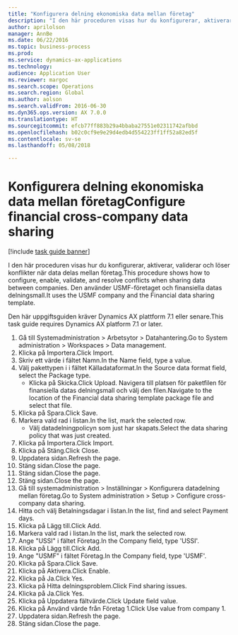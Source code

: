 ```yaml
--- 
title: "Konfigurera delning ekonomiska data mellan företag"
description: "I den här proceduren visas hur du konfigurerar, aktiverar, validerar och löser konflikter när data delas mellan företag."
author: aprilolson
manager: AnnBe
ms.date: 06/22/2016
ms.topic: business-process
ms.prod: 
ms.service: dynamics-ax-applications
ms.technology: 
audience: Application User
ms.reviewer: margoc
ms.search.scope: Operations
ms.search.region: Global
ms.author: aolson
ms.search.validFrom: 2016-06-30
ms.dyn365.ops.version: AX 7.0.0
ms.translationtype: HT
ms.sourcegitcommit: efcb77ff883b29a4bbaba27551e02311742afbbd
ms.openlocfilehash: b02c0cf9e9e29d4edb4d554223ff1ff52a82ed5f
ms.contentlocale: sv-se
ms.lasthandoff: 05/08/2018

---
```

# <a name="configure-financial-cross-company-data-sharing"></a><span data-ttu-id="d2463-103">Konfigurera delning ekonomiska data mellan företag</span><span class="sxs-lookup"><span data-stu-id="d2463-103">Configure financial cross-company data sharing</span></span>

[!include [task guide banner](../../includes/task-guide-banner.md)]

<span data-ttu-id="d2463-104">I den här proceduren visas hur du konfigurerar, aktiverar, validerar och löser konflikter när data delas mellan företag.</span><span class="sxs-lookup"><span data-stu-id="d2463-104">This procedure shows how to configure, enable, validate, and resolve conflicts when sharing data between companies.</span></span> <span data-ttu-id="d2463-105">Den använder USMF-företaget och finansiella datas delningsmall.</span><span class="sxs-lookup"><span data-stu-id="d2463-105">It uses the USMF company and the Financial data sharing template.</span></span>



<span data-ttu-id="d2463-106">Den här uppgiftsguiden kräver Dynamics AX plattform 7.1 eller senare.</span><span class="sxs-lookup"><span data-stu-id="d2463-106">This task guide requires Dynamics AX platform 7.1 or later.</span></span>

1. <span data-ttu-id="d2463-107">Gå till Systemadministration > Arbetsytor > Datahantering.</span><span class="sxs-lookup"><span data-stu-id="d2463-107">Go to System administration > Workspaces > Data management.</span></span>
2. <span data-ttu-id="d2463-108">Klicka på Importera.</span><span class="sxs-lookup"><span data-stu-id="d2463-108">Click Import.</span></span>
3. <span data-ttu-id="d2463-109">Skriv ett värde i fältet Namn.</span><span class="sxs-lookup"><span data-stu-id="d2463-109">In the Name field, type a value.</span></span>
4. <span data-ttu-id="d2463-110">Välj pakettypen i i fältet Källadataformat.</span><span class="sxs-lookup"><span data-stu-id="d2463-110">In the Source data format field, select the Package type.</span></span>
    * <span data-ttu-id="d2463-111">Klicka på Skicka.</span><span class="sxs-lookup"><span data-stu-id="d2463-111">Click Upload.</span></span> <span data-ttu-id="d2463-112">Navigera till platsen för paketfilen för finansiella datas delningsmall och välj den filen.</span><span class="sxs-lookup"><span data-stu-id="d2463-112">Navigate to the location of the Financial data sharing template package file and select that file.</span></span>  
5. <span data-ttu-id="d2463-113">Klicka på Spara.</span><span class="sxs-lookup"><span data-stu-id="d2463-113">Click Save.</span></span>
6. <span data-ttu-id="d2463-114">Markera vald rad i listan.</span><span class="sxs-lookup"><span data-stu-id="d2463-114">In the list, mark the selected row.</span></span>
    * <span data-ttu-id="d2463-115">Välj datadelningpolicyn som just har skapats.</span><span class="sxs-lookup"><span data-stu-id="d2463-115">Select the data sharing policy that was just created.</span></span>  
7. <span data-ttu-id="d2463-116">Klicka på Importera.</span><span class="sxs-lookup"><span data-stu-id="d2463-116">Click Import.</span></span>
8. <span data-ttu-id="d2463-117">Klicka på Stäng.</span><span class="sxs-lookup"><span data-stu-id="d2463-117">Click Close.</span></span>
9. <span data-ttu-id="d2463-118">Uppdatera sidan.</span><span class="sxs-lookup"><span data-stu-id="d2463-118">Refresh the page.</span></span>
10. <span data-ttu-id="d2463-119">Stäng sidan.</span><span class="sxs-lookup"><span data-stu-id="d2463-119">Close the page.</span></span>
11. <span data-ttu-id="d2463-120">Stäng sidan.</span><span class="sxs-lookup"><span data-stu-id="d2463-120">Close the page.</span></span>
12. <span data-ttu-id="d2463-121">Stäng sidan.</span><span class="sxs-lookup"><span data-stu-id="d2463-121">Close the page.</span></span>
13. <span data-ttu-id="d2463-122">Gå till systemadministration > Inställningar > Konfigurera datadelning mellan företag.</span><span class="sxs-lookup"><span data-stu-id="d2463-122">Go to System administration > Setup > Configure cross-company data sharing.</span></span>
14. <span data-ttu-id="d2463-123">Hitta och välj Betalningsdagar i listan.</span><span class="sxs-lookup"><span data-stu-id="d2463-123">In the list, find and select Payment days.</span></span>
15. <span data-ttu-id="d2463-124">Klicka på Lägg till.</span><span class="sxs-lookup"><span data-stu-id="d2463-124">Click Add.</span></span>
16. <span data-ttu-id="d2463-125">Markera vald rad i listan.</span><span class="sxs-lookup"><span data-stu-id="d2463-125">In the list, mark the selected row.</span></span>
17. <span data-ttu-id="d2463-126">Ange "USSI" i fältet Företag.</span><span class="sxs-lookup"><span data-stu-id="d2463-126">In the Company field, type 'USSI'.</span></span>
18. <span data-ttu-id="d2463-127">Klicka på Lägg till.</span><span class="sxs-lookup"><span data-stu-id="d2463-127">Click Add.</span></span>
19. <span data-ttu-id="d2463-128">Ange "USMF" i fältet Företag.</span><span class="sxs-lookup"><span data-stu-id="d2463-128">In the Company field, type 'USMF'.</span></span>
20. <span data-ttu-id="d2463-129">Klicka på Spara.</span><span class="sxs-lookup"><span data-stu-id="d2463-129">Click Save.</span></span>
21. <span data-ttu-id="d2463-130">Klicka på Aktivera.</span><span class="sxs-lookup"><span data-stu-id="d2463-130">Click Enable.</span></span>
22. <span data-ttu-id="d2463-131">Klicka på Ja.</span><span class="sxs-lookup"><span data-stu-id="d2463-131">Click Yes.</span></span>
23. <span data-ttu-id="d2463-132">Klicka på Hitta delningsproblem.</span><span class="sxs-lookup"><span data-stu-id="d2463-132">Click Find sharing issues.</span></span>
24. <span data-ttu-id="d2463-133">Klicka på Ja.</span><span class="sxs-lookup"><span data-stu-id="d2463-133">Click Yes.</span></span>
25. <span data-ttu-id="d2463-134">Klicka på Uppdatera fältvärde.</span><span class="sxs-lookup"><span data-stu-id="d2463-134">Click Update field value.</span></span>
26. <span data-ttu-id="d2463-135">Klicka på Använd värde från Företag 1.</span><span class="sxs-lookup"><span data-stu-id="d2463-135">Click Use value from company 1.</span></span>
27. <span data-ttu-id="d2463-136">Uppdatera sidan.</span><span class="sxs-lookup"><span data-stu-id="d2463-136">Refresh the page.</span></span>
28. <span data-ttu-id="d2463-137">Stäng sidan.</span><span class="sxs-lookup"><span data-stu-id="d2463-137">Close the page.</span></span>


